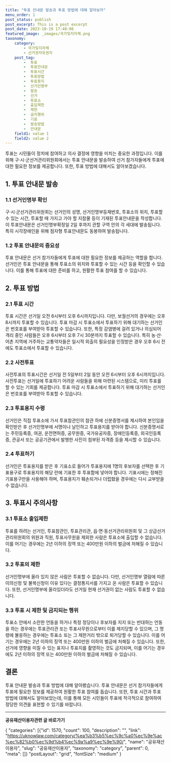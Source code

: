 ```yaml
---
title: "투표 안내문 발송과 투표 방법에 대해 알아보자"
menu_order: 1
post_status: publish
post_excerpt: This is a post excerpt
post_date: 2023-10-19 17:48:06
featured_image: _images/국가및지자체.png
taxonomy:
    category:
        - 국가및지자체
        - 선거권자유권자
    post_tag:
        -  투표
        -  투표안내문
        -  투표시간
        -  투표방법
        -  투표용지
        -  선거인명부
        -  발송
        -  선거
        -  투표소
        -  출입제한
        -  제한
        -  금지행위
        -  기표
        -  발송방법
        -  안내문
    field1: value 1
    field2: value 2
---
```



투표는 시민들이 정치에 참여하고 의사 결정에 영향을 미치는 중요한 과정입니다. 이를 위해 구·시·군선거관리위원회에서는 투표 안내문을 발송하여 선거 참가자들에게 투표에 대한 필요한 정보를 제공합니다. 또한, 투표 방법에 대해서도 알아보겠습니다.

## 1. 투표 안내문 발송

### 1.1 선거인명부 확인

구·시·군선거관리위원회는 선거인의 성명, 선거인명부등재번호, 투표소의 위치, 투표할 수 있는 시간, 투표할 때 가지고 가야 할 지참물 등이 기재된 투표안내문을 작성합니다. 이 투표안내문은 선거인명부확정일 2일 후까지 관할 구역 안의 각 세대에 발송됩니다. 특히 시각장애인을 위해 점자형 투표안내문도 동봉하여 발송됩니다.

### 1.2 투표 안내문의 중요성

투표 안내문은 선거 참가자들에게 투표에 대한 필요한 정보를 제공하는 역할을 합니다. 선거인은 투표 안내문을 통해 투표소의 위치와 투표할 수 있는 시간 등을 확인할 수 있습니다. 이를 통해 투표에 대한 준비를 하고, 원활한 투표 참여를 할 수 있습니다.

## 2. 투표 방법

### 2.1 투표 시간

투표 시간은 선거일 오전 6시부터 오후 6시까지입니다. 다만, 보궐선거의 경우에는 오후 8시까지 투표할 수 있습니다. 투표 마감 시 투표소에서 투표하기 위해 대기하는 선거인은 번호표를 부여받아 투표할 수 있습니다. 또한, 특정 감염병에 걸려 있거나 의심되어 격리 중인 사람들은 오후 6시부터 오후 7시 30분까지 투표할 수 있습니다. 특히 농·산·어촌 지역에 거주하는 교통약자들은 일시적 외출의 필요성을 인정받은 경우 오후 6시 전에도 투표소에서 투표할 수 있습니다.

### 2.2 사전투표

사전투표의 투표시간은 선거일 전 5일부터 2일 동안 오전 6시부터 오후 6시까지입니다. 사전투표는 선거일에 투표하기 어려운 사람들을 위해 마련된 시스템으로, 미리 투표를 할 수 있는 기회를 제공합니다. 투표 마감 시 투표소에서 투표하기 위해 대기하는 선거인은 번호표를 부여받아 투표할 수 있습니다.

### 2.3 투표용지 수령

선거인은 직접 투표소에 가서 투표참관인의 참관 하에 신분증명서를 제시하여 본인임을 확인받은 후 선거인명부에 서명이나 날인하고 투표용지를 받아야 합니다. 신분증명서로는 주민등록증, 여권, 운전면허증, 공무원증, 국가유공자증, 장애인등록증, 외국인등록증, 관공서 또는 공공기관에서 발행한 사진이 첨부된 자격증 등을 제시할 수 있습니다.

### 2.4 투표하기

선거인은 투표용지를 받은 후 기표소로 들어가 투표용지에 1명의 후보자를 선택한 후 기표용구로 투표용지의 해당 란에 기표한 후 투표함에 넣어야 합니다. 기표시에는 정해진 기표용구만을 사용해야 하며, 투표용지가 훼손되거나 더럽혔을 경우에는 다시 교부받을 수 없습니다.

## 3. 투표시 주의사항

### 3.1 투표소 출입제한

투표를 하려는 선거인, 투표참관인, 투표관리관, 읍·면·동선거관리위원회 및 그 상급선거관리위원회의 위원과 직원, 투표사무원을 제외한 사람은 투표소에 출입할 수 없습니다. 이를 어기는 경우에는 2년 이하의 징역 또는 400만원 이하의 벌금에 처해질 수 있습니다.

### 3.2 투표의 제한

선거인명부에 올라 있지 않은 사람은 투표할 수 없습니다. 다만, 선거인명부 열람에 따른 이의신청 및 불복신청이 이유 있다는 결정통지서를 가지고 온 사람은 투표할 수 있습니다. 또한, 선거인명부에 올라있더라도 선거일 현재 선거권이 없는 사람도 투표할 수 없습니다.

### 3.3 투표 시 제한 및 금지되는 행위

투표소 안에서 소란한 언동을 하거나 특정 정당이나 후보자를 지지 또는 반대하는 언동을 하는 경우에는 투표관리관 또는 투표사무원으로부터 이를 제지당할 수 있으며, 그 명령에 불응하는 경우에는 투표소 또는 그 제한거리 밖으로 퇴거당할 수 있습니다. 이를 어기는 경우에는 2년 이하의 징역 또는 400만원 이하의 벌금에 처해질 수 있습니다. 또한, 선거에 영향을 미칠 수 있는 표지나 투표지를 촬영하는 것도 금지되며, 이를 어기는 경우에도 2년 이하의 징역 또는 400만원 이하의 벌금에 처해질 수 있습니다.

## 결론

투표 안내문 발송과 투표 방법에 대해 알아봤습니다. 투표 안내문은 선거 참가자들에게 투표에 필요한 정보를 제공하여 원활한 투표 참여를 돕습니다. 또한, 투표 시간과 투표 방법에 대해서도 알아보았는데, 이를 통해 모든 시민들이 투표에 적극적으로 참여하여 정당한 의견을 표현할 수 있기를 바랍니다.

<!-- wp:separator -->
<hr class="wp-block-separator has-alpha-channel-opacity"/>
<!-- /wp:separator -->
<!-- wp:group {"backgroundColor":"base","layout":{"type":"constrained"}} -->
<div class="wp-block-group has-base-background-color has-background">
<!-- wp:paragraph {"align":"center","fontSize":"large"} -->
<p class="has-text-align-center has-large-font-size"><strong>공유재산이용자관련 글 바로가기</strong></p>
<!-- /wp:paragraph -->

<!-- wp:latest-posts -->
{
"categories": [{"id": 1570, "count": 100, "description": "", "link": "https://uknowlaw.com/category/%ea%b3%b5%ec%9c%a0%ec%9e%ac%ec%82%b0%ec%9d%b4%ec%9a%a9%ec%9e%90/", "name": "공유재산이용자", "slug": "공유재산이용자", "taxonomy": "category", "parent": 0, "meta": []}
"postLayout": "grid",
"fontSize": "medium"
}
<!-- /wp:latest-posts -->

</div>
<!-- /wp:group -->
    